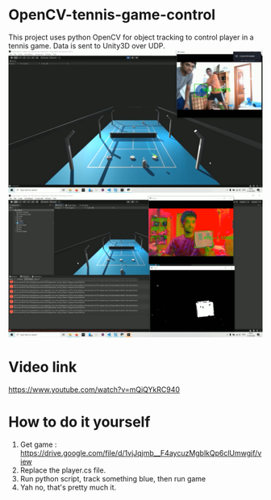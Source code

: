 # OpenCV-tennis-game-control
This project uses python OpenCV for object tracking to control player in a tennis game. Data is sent to Unity3D over UDP.<br>
![](media/Screenshot%20_47.png)<br>
![](media/Screenshot%20_48.png)<br>

# Video link
https://www.youtube.com/watch?v=mQiQYkRC940 



# How to do it yourself
1) Get game : https://drive.google.com/file/d/1vjJqjmb__F4aycuzMgblkQp6clUmwgjf/view <br>
2) Replace the player.cs file.<br>
3) Run python script, track something blue, then run game<br>
4) Yah no, that's pretty much it.<br>
